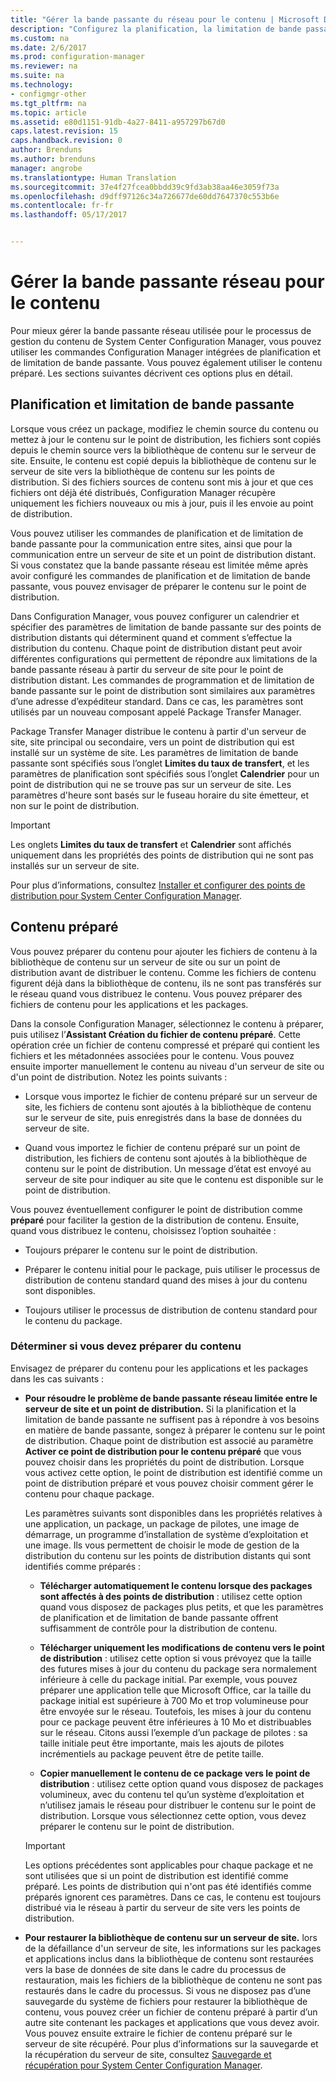 ```yaml
---
title: "Gérer la bande passante du réseau pour le contenu | Microsoft Docs"
description: "Configurez la planification, la limitation de bande passante et le contenu préparé pour System Center Configuration Manager."
ms.custom: na
ms.date: 2/6/2017
ms.prod: configuration-manager
ms.reviewer: na
ms.suite: na
ms.technology:
- configmgr-other
ms.tgt_pltfrm: na
ms.topic: article
ms.assetid: e80d1151-91db-4a27-8411-a957297b67d0
caps.latest.revision: 15
caps.handback.revision: 0
author: Brenduns
ms.author: brenduns
manager: angrobe
ms.translationtype: Human Translation
ms.sourcegitcommit: 37e4f27fcea0bbdd39c9fd3ab38aa46e3059f73a
ms.openlocfilehash: d9dff97126c34a726677de60dd7647370c553b6e
ms.contentlocale: fr-fr
ms.lasthandoff: 05/17/2017


---
```


# <a name="manage-network-bandwidth-for-content"></a>Gérer la bande passante réseau pour le contenu
Pour mieux gérer la bande passante réseau utilisée pour le processus de gestion du contenu de System Center Configuration Manager, vous pouvez utiliser les commandes Configuration Manager intégrées de planification et de limitation de bande passante. Vous pouvez également utiliser le contenu préparé. Les sections suivantes décrivent ces options plus en détail.

##  <a name="BKMK_PlanningForThrottling"></a>Planification et limitation de bande passante  

 Lorsque vous créez un package, modifiez le chemin source du contenu ou mettez à jour le contenu sur le point de distribution, les fichiers sont copiés depuis le chemin source vers la bibliothèque de contenu sur le serveur de site. Ensuite, le contenu est copié depuis la bibliothèque de contenu sur le serveur de site vers la bibliothèque de contenu sur les points de distribution. Si des fichiers sources de contenu sont mis à jour et que ces fichiers ont déjà été distribués, Configuration Manager récupère uniquement les fichiers nouveaux ou mis à jour, puis il les envoie au point de distribution.

 Vous pouvez utiliser les commandes de planification et de limitation de bande passante pour la communication entre sites, ainsi que pour la communication entre un serveur de site et un point de distribution distant. Si vous constatez que la bande passante réseau est limitée même après avoir configuré les commandes de planification et de limitation de bande passante, vous pouvez envisager de préparer le contenu sur le point de distribution.  

 Dans Configuration Manager, vous pouvez configurer un calendrier et spécifier des paramètres de limitation de bande passante sur des points de distribution distants qui déterminent quand et comment s’effectue la distribution du contenu. Chaque point de distribution distant peut avoir différentes configurations qui permettent de répondre aux limitations de la bande passante réseau à partir du serveur de site pour le point de distribution distant. Les commandes de programmation et de limitation de bande passante sur le point de distribution sont similaires aux paramètres d’une adresse d’expéditeur standard. Dans ce cas, les paramètres sont utilisés par un nouveau composant appelé Package Transfer Manager.

 Package Transfer Manager distribue le contenu à partir d'un serveur de site, site principal ou secondaire, vers un point de distribution qui est installé sur un système de site. Les paramètres de limitation de bande passante sont spécifiés sous l’onglet **Limites du taux de transfert**, et les paramètres de planification sont spécifiés sous l’onglet **Calendrier** pour un point de distribution qui ne se trouve pas sur un serveur de site. Les paramètres d'heure sont basés sur le fuseau horaire du site émetteur, et non sur le point de distribution.  

> [!IMPORTANT]  
>  Les onglets **Limites du taux de transfert** et **Calendrier** sont affichés uniquement dans les propriétés des points de distribution qui ne sont pas installés sur un serveur de site.  

Pour plus d’informations, consultez [Installer et configurer des points de distribution pour System Center Configuration Manager](/sccm/core/servers/deploy/configure/install-and-configure-distribution-points).  

##  <a name="BKMK_PrestagingContent"></a>Contenu préparé  
 Vous pouvez préparer du contenu pour ajouter les fichiers de contenu à la bibliothèque de contenu sur un serveur de site ou sur un point de distribution avant de distribuer le contenu. Comme les fichiers de contenu figurent déjà dans la bibliothèque de contenu, ils ne sont pas transférés sur le réseau quand vous distribuez le contenu. Vous pouvez préparer des fichiers de contenu pour les applications et les packages.  

Dans la console Configuration Manager, sélectionnez le contenu à préparer, puis utilisez l’**Assistant Création du fichier de contenu préparé**. Cette opération crée un fichier de contenu compressé et préparé qui contient les fichiers et les métadonnées associées pour le contenu. Vous pouvez ensuite importer manuellement le contenu au niveau d'un serveur de site ou d'un point de distribution. Notez les points suivants :  

-   Lorsque vous importez le fichier de contenu préparé sur un serveur de site, les fichiers de contenu sont ajoutés à la bibliothèque de contenu sur le serveur de site, puis enregistrés dans la base de données du serveur de site.  

-   Quand vous importez le fichier de contenu préparé sur un point de distribution, les fichiers de contenu sont ajoutés à la bibliothèque de contenu sur le point de distribution. Un message d’état est envoyé au serveur de site pour indiquer au site que le contenu est disponible sur le point de distribution.  

Vous pouvez éventuellement configurer le point de distribution comme **préparé** pour faciliter la gestion de la distribution de contenu. Ensuite, quand vous distribuez le contenu, choisissez l’option souhaitée :  

-   Toujours préparer le contenu sur le point de distribution.  

-   Préparer le contenu initial pour le package, puis utiliser le processus de distribution de contenu standard quand des mises à jour du contenu sont disponibles.  

-   Toujours utiliser le processus de distribution de contenu standard pour le contenu du package.  

###  <a name="BKMK_DetermineToPrestageContent"></a>Déterminer si vous devez préparer du contenu  
 Envisagez de préparer du contenu pour les applications et les packages dans les cas suivants :  

-   **Pour résoudre le problème de bande passante réseau limitée entre le serveur de site et un point de distribution.** Si la planification et la limitation de bande passante ne suffisent pas à répondre à vos besoins en matière de bande passante, songez à préparer le contenu sur le point de distribution. Chaque point de distribution est associé au paramètre **Activer ce point de distribution pour le contenu préparé** que vous pouvez choisir dans les propriétés du point de distribution. Lorsque vous activez cette option, le point de distribution est identifié comme un point de distribution préparé et vous pouvez choisir comment gérer le contenu pour chaque package.  

    Les paramètres suivants sont disponibles dans les propriétés relatives à une application, un package, un package de pilotes, une image de démarrage, un programme d’installation de système d’exploitation et une image. Ils vous permettent de choisir le mode de gestion de la distribution du contenu sur les points de distribution distants qui sont identifiés comme préparés :  

    -   **Télécharger automatiquement le contenu lorsque des packages sont affectés à des points de distribution** : utilisez cette option quand vous disposez de packages plus petits, et que les paramètres de planification et de limitation de bande passante offrent suffisamment de contrôle pour la distribution de contenu.  

    -   **Télécharger uniquement les modifications de contenu vers le point de distribution** : utilisez cette option si vous prévoyez que la taille des futures mises à jour du contenu du package sera normalement inférieure à celle du package initial. Par exemple, vous pouvez préparer une application telle que Microsoft Office, car la taille du package initial est supérieure à 700 Mo et trop volumineuse pour être envoyée sur le réseau. Toutefois, les mises à jour du contenu pour ce package peuvent être inférieures à 10 Mo et distribuables sur le réseau. Citons aussi l’exemple d’un package de pilotes : sa taille initiale peut être importante, mais les ajouts de pilotes incrémentiels au package peuvent être de petite taille.  

    -   **Copier manuellement le contenu de ce package vers le point de distribution** : utilisez cette option quand vous disposez de packages volumineux, avec du contenu tel qu’un système d’exploitation et n’utilisez jamais le réseau pour distribuer le contenu sur le point de distribution. Lorsque vous sélectionnez cette option, vous devez préparer le contenu sur le point de distribution.  

    > [!IMPORTANT]  
    >  Les options précédentes sont applicables pour chaque package et ne sont utilisées que si un point de distribution est identifié comme préparé. Les points de distribution qui n'ont pas été identifiés comme préparés ignorent ces paramètres. Dans ce cas, le contenu est toujours distribué via le réseau à partir du serveur de site vers les points de distribution.  

-   **Pour restaurer la bibliothèque de contenu sur un serveur de site.** lors de la défaillance d'un serveur de site, les informations sur les packages et applications inclus dans la bibliothèque de contenu sont restaurées vers la base de données de site dans le cadre du processus de restauration, mais les fichiers de la bibliothèque de contenu ne sont pas restaurés dans le cadre du processus. Si vous ne disposez pas d’une sauvegarde du système de fichiers pour restaurer la bibliothèque de contenu, vous pouvez créer un fichier de contenu préparé à partir d’un autre site contenant les packages et applications que vous devez avoir. Vous pouvez ensuite extraire le fichier de contenu préparé sur le serveur de site récupéré. Pour plus d’informations sur la sauvegarde et la récupération du serveur de site, consultez [Sauvegarde et récupération pour System Center Configuration Manager](/sccm/protect/understand/backup-and-recovery).  

